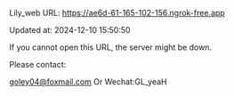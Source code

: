 Lily_web URL: https://ae6d-61-165-102-156.ngrok-free.app

Updated at: 2024-12-10 15:50:50

If you cannot open this URL, the server might be down.

Please contact: 

goley04@foxmail.com Or Wechat:GL_yeaH